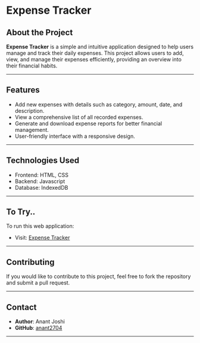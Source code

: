# Expense Tracker

## About the Project

**Expense Tracker** is a simple and intuitive application designed to help users manage and track their daily expenses. This project allows users to add, view, and manage their expenses efficiently, providing an overview into their financial habits.

---

## Features

- Add new expenses with details such as category, amount, date, and description.
- View a comprehensive list of all recorded expenses.
- Generate and download expense reports for better financial management.
- User-friendly interface with a responsive design.

---

## Technologies Used

- Frontend: HTML, CSS
- Backend: Javascript
- Database: IndexedDB

---

## To Try..

To run this web application:

- Visit: [Expense Tracker](https://anant2704.github.io/Expense-Tracker/)

---

## Contributing

If you would like to contribute to this project, feel free to fork the repository and submit a pull request. 

---

## Contact

- **Author**: Anant Joshi 
- **GitHub**: [anant2704](https://github.com/anant2704)  

---
